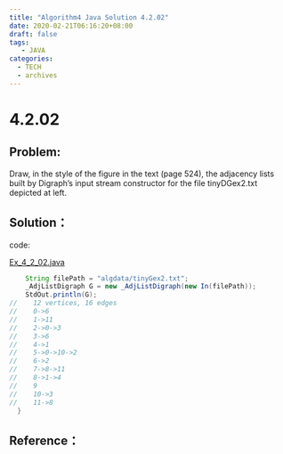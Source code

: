 ```yaml
---
title: "Algorithm4 Java Solution 4.2.02"
date: 2020-02-21T06:16:20+08:00
draft: false
tags:
   - JAVA
categories:
  - TECH
  - archives
---
```



# 4.2.02

## Problem:

Draw, in the style of the figure in the text (page 524), the adjacency lists built by Digraph’s input stream constructor for the file tinyDGex2.txt depicted at left.

## Solution：

code:

[Ex_4_2_02.java](./Ex_4_2_02.java)

```java
    String filePath = "algdata/tinyGex2.txt";
    _AdjListDigraph G = new _AdjListDigraph(new In(filePath));
    StdOut.println(G);
//    12 vertices, 16 edges
//    0->6
//    1->11
//    2->0->3
//    3->6
//    4->1
//    5->0->10->2
//    6->2
//    7->8->11
//    8->1->4
//    9
//    10->3
//    11->8
  }
```

## Reference：


